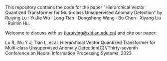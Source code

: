This repository contains the code for the paper "Hierarchical Vector Quantized Transformer for Multi-class Unsupervised Anomaly Detection" by Ruiying Lu · YuJie Wu · Long Tian · Dongsheng Wang · Bo Chen · Xiyang Liu · Ruimin Hu.


Welcome to discuss with us (luruiying@xidian.edu.cn) and cite our paper:


Lu R, Wu Y J, Tian L, et al. Hierarchical Vector Quantized Transformer for Multi-class Unsupervised Anomaly Detection[C]//Thirty-seventh Conference on Neural Information Processing Systems. 2023.
